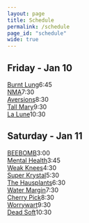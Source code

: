 ```yaml
---
layout: page
title: Schedule
permalink: /schedule
page_id: "schedule"
wide: true
---
```


<div class="schedule">
    <div class="day" id="friday">
        <h2>Friday - Jan 10</h2>
        <div class="band"><a href="/bands/burnt_lung.html">Burnt Lung</a><span>6:45</span></div>
        <div class="band"><a href="/bands/nma.html">NMA</a><span>7:30</span></div>
        <div class="band"><a href="/bands/aversions.html">Aversions</a><span>8:30</span></div>
        <div class="band"><a href="/bands/tall_mary.html">Tall Mary</a><span>9:30</span></div>
        <div class="band"><a href="/bands/la_lune.html">La Lune</a><span>10:30</span></div>
    </div>
    <div class="day" id="saturday">
        <h2>Saturday - Jan 11</h2>
        <div class="band"><a href="/bands/beebomb.html">BEEBOMB</a><span>3:00</span></div>
        <div class="band"><a href="/bands/mental_health.html">Mental Health</a><span>3:45</span></div>
        <div class="band"><a href="/bands/weak_knees.html">Weak Knees</a><span>4:30</span></div>
        <div class="band"><a href="/bands/superkrystal.html">Super Krystal</a><span>5:30</span></div>
        <div class="band"><a href="/bands/the_hausplants.html">The Hausplants</a><span>6:30</span></div>
        <div class="band"><a href="/bands/water_margin.html">Water Margin</a><span>7:30</span></div>
        <div class="band"><a href="/bands/cherry_pick.html">Cherry Pick</a><span>8:30</span></div>
        <div class="band"><a href="/bands/worrywart.html">Worrywart</a><span>9:30</span></div>
        <div class="band"><a href="/bands/dead_soft.html">Dead Soft</a><span>10:30</span></div>
    </div>
</div>